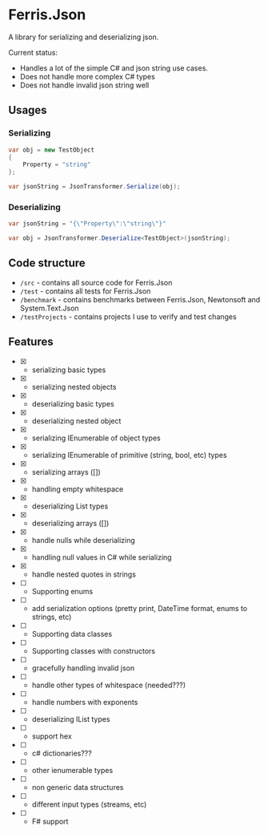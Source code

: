 # Ferris.Json

A library for serializing and deserializing json.

Current status: 

* Handles a lot of the simple C# and json string use cases.
* Does not handle more complex C# types
* Does not handle invalid json string well

## Usages

### Serializing
```csharp
var obj = new TestObject
{
    Property = "string"
};

var jsonString = JsonTransformer.Serialize(obj);
```

### Deserializing
```csharp
var jsonString = "{\"Property\":\"string\"}"

var obj = JsonTransformer.Deserialize<TestObject>(jsonString);
```

## Code structure

* `/src` - contains all source code for Ferris.Json
* `/test` - contains all tests for Ferris.Json
* `/benchmark` - contains benchmarks between Ferris.Json, Newtonsoft and System.Text.Json
* `/testProjects` - contains projects I use to verify and test changes

## Features

- [x] - serializing basic types
- [x] - serializing nested objects
- [x] - deserializing basic types
- [x] - deserializing nested object
- [x] - serializing IEnumerable of object types
- [x] - serializing IEnumerable of primitive (string, bool, etc) types
- [x] - serializing arrays ([])
- [x] - handling empty whitespace
- [x] - deserializing List<T> types
- [x] - deserializing arrays ([])
- [x] - handle nulls while deserializing
- [x] - handling null values in C# while serializing
- [x] - handle nested quotes in strings
- [ ] - Supporting enums
- [ ] - add serialization options (pretty print, DateTime format, enums to strings, etc)
- [ ] - Supporting data classes
- [ ] - Supporting classes with constructors
- [ ] - gracefully handling invalid json
- [ ] - handle other types of whitespace (needed???)
- [ ] - handle numbers with exponents
- [ ] - deserializing IList<T> types
- [ ] - support hex
- [ ] - c# dictionaries???
- [ ] - other ienumerable types
- [ ] - non generic data structures
- [ ] - different input types (streams, etc)
- [ ] - F# support